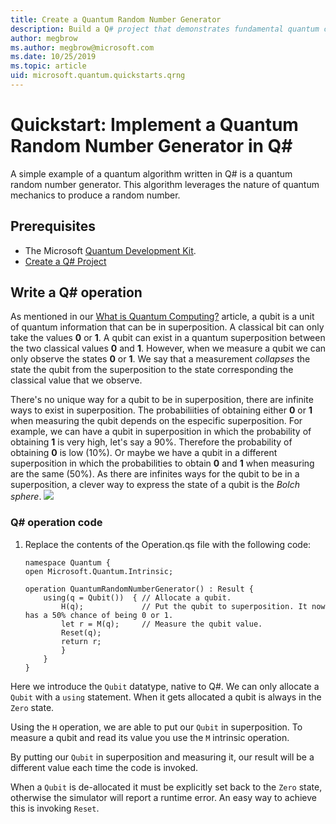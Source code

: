 ```yaml
---
title: Create a Quantum Random Number Generator
description: Build a Q# project that demonstrates fundamental quantum concepts like superposition by creating a quantum random number generator.
author: megbrow
ms.author: megbrow@microsoft.com
ms.date: 10/25/2019
ms.topic: article
uid: microsoft.quantum.quickstarts.qrng
---
```



# Quickstart: Implement a Quantum Random Number Generator in Q#
A simple example of a quantum algorithm written in Q# is a quantum random number generator. This algorithm leverages the nature of quantum mechanics to produce a random number. 

## Prerequisites

- The Microsoft [Quantum Development Kit](install).
- [Create a Q# Project](xref:microsoft.quantum.howto.createproject)


## Write a Q# operation

As mentioned in our [What is Quantum Computing?](xref:microsoft.quantum.overview.what) article, a qubit is a unit of quantum information that can be in superposition. A classical bit can only take the values **0** or **1**. A qubit can exist in a quantum superposition between the two classical values **0** and **1**. However, when we measure a qubit we can only observe the states **0** or **1**. We say that a measurement *collapses* the state the qubit from the superposition to the state corresponding the classical value that we observe.

There's no unique way for a qubit to be in superposition, there are infinite ways to exist in superposition. The probabiliities of obtaining either **0** or **1** when measuring the qubit depends on the especific superposition. For example, we can have a qubit in superposition in which the probability of obtaining **1** is very high, let's say a 90%. Therefore the probability of obtaining **0** is low (10%). Or maybe we have a qubit in a different superposition in which the probabilities to obtain **0** and **1** when measuring are the same (50%). As there are infinites ways for the qubit to be in a superposition, a clever way to express the state of a qubit is the *Bolch sphere*.
![](./Bloch.svg=100x100)

### Q# operation code

1. Replace the contents of the Operation.qs file with the following code:

    ```qsharp
    namespace Quantum {
    open Microsoft.Quantum.Intrinsic;

    operation QuantumRandomNumberGenerator() : Result {
        using(q = Qubit())  { // Allocate a qubit.
            H(q);             // Put the qubit to superposition. It now has a 50% chance of being 0 or 1.
            let r = M(q);     // Measure the qubit value.
            Reset(q);
            return r;
            }
        }
    }
    ```

Here we introduce the `Qubit` datatype, native to Q#. We can only allocate a `Qubit` with a `using` statement. When it gets allocated a qubit is always in the `Zero`  state. 

Using the `H` operation, we are able to put our `Qubit` in superposition. To measure a qubit and read its value you use the `M` intrinsic operation.

By putting our `Qubit` in superposition and measuring it, our result will be a different value each time the code is invoked. 

When a `Qubit` is de-allocated it must be explicitly set back to the `Zero` state, otherwise the simulator will report a runtime error. An easy way to achieve this is invoking `Reset`.
